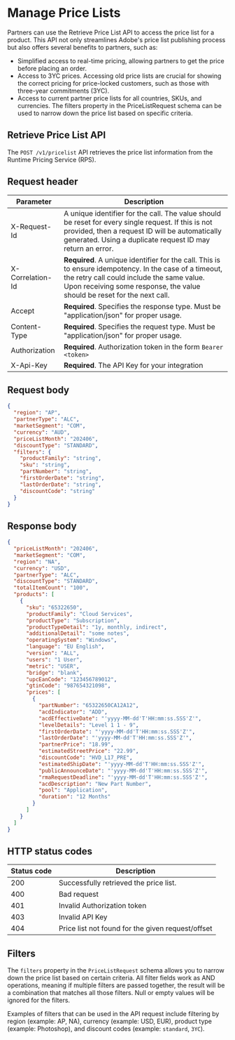 # Manage Price Lists

Partners can use the Retrieve Price List API to access the price list for a product. This API not only streamlines Adobe's price list publishing process but also offers several benefits to partners, such as:

- Simplified access to real-time pricing, allowing partners to get the price before placing an order.
- Access to 3YC prices.  Accessing old price lists are crucial for showing the correct pricing for price-locked customers, such as those with three-year commitments (3YC).
- Access to current partner price lists for all countries, SKUs, and currencies. The filters property in the PriceListRequest schema can be used to narrow down the price list based on specific criteria.

## Retrieve Price List API

The `POST /v1/pricelist` API retrieves the price list information from the Runtime Pricing Service (RPS).

## Request header

| Parameter        | Description                                                                                                                                                                                                                      |
|------------------|----------------------------------------------------------------------------------------------------------------------------------------------------------------------------------------------------------------------------------|
| X-Request-Id     | A unique identifier for the call. The value should be reset for every single request. If this is not provided, then a request ID will be automatically generated. Using a duplicate request ID may return an error.              |
| X-Correlation-Id | **Required**. A unique identifier for the call. This is to ensure idempotency. In the case of a timeout, the retry call could include the same value. Upon receiving some response, the value should be reset for the next call. |
| Accept           | **Required**. Specifies the response type. Must be "application/json" for proper usage.                                                                                                                                          |
| Content-Type     | **Required**. Specifies the request type. Must be "application/json" for proper usage.                                                                                                                                           |
| Authorization    | **Required**. Authorization token in the form `Bearer <token>`                                                                                                                                                                   |
| X-Api-Key        | **Required**. The API Key for your integration                                                                                                                                                                                   |

## Request body

```json
{
  "region": "AP",
  "partnerType": "ALC",
  "marketSegment": "COM",
  "currency": "AUD",
  "priceListMonth": "202406",
  "discountType": "STANDARD",
  "filters": {
    "productFamily": "string",
    "sku": "string",
    "partNumber": "string",
    "firstOrderDate": "string",
    "lastOrderDate": "string",
    "discountCode": "string"
  }
}
```

## Response body

```json
{
  "priceListMonth": "202406",
  "marketSegment": "COM",
  "region": "NA",
  "currency": "USD",
  "partnerType": "ALC",
  "discountType": "STANDARD",
  "totalItemCount": "100",
  "products": [
    {
      "sku": "65322650",
      "productFamily": "Cloud Services",
      "productType": "Subscription",
      "productTypeDetail": "1y, monthly, indirect",
      "additionalDetail": "some notes",
      "operatingSystem": "Windows",
      "language": "EU English",
      "version": "ALL",
      "users": "1 User",
      "metric": "USER",
      "bridge": "blank",
      "upcEanCode": "123456789012",
      "gtinCode": "987654321098",
      "prices": [
        {
          "partNumber": "65322650CA12A12",
          "acdIndicator": "ADD",
          "acdEffectiveDate": "'yyyy-MM-dd'T'HH:mm:ss.SSS'Z'",
          "levelDetails": "Level 1 1 - 9",
          "firstOrderDate": "'yyyy-MM-dd'T'HH:mm:ss.SSS'Z'",
          "lastOrderDate": "'yyyy-MM-dd'T'HH:mm:ss.SSS'Z'",
          "partnerPrice": "18.99",
          "estimatedStreetPrice": "22.99",
          "discountCode": "HVD_L17_PRE",
          "estimatedShipDate": "'yyyy-MM-dd'T'HH:mm:ss.SSS'Z'",
          "publicAnnounceDate": "'yyyy-MM-dd'T'HH:mm:ss.SSS'Z'",
          "rmaRequestDeadline": "'yyyy-MM-dd'T'HH:mm:ss.SSS'Z'",
          "acdDescription": "New Part Number",
          "pool": "Application",
          "duration": "12 Months"
        }
      ]
    }
  ]
}
```

## HTTP status codes

| Status code | Description                                       |
| ----------- | ------------------------------------------------- |
| 200         | Successfully retrieved the price list.            |
| 400         | Bad request                                       |
| 401         | Invalid Authorization token                       |
| 403         | Invalid API Key                                   |
| 404         | Price list not found for the given request/offset |

## Filters

The `filters` property in the `PriceListRequest` schema allows you to narrow down the price list based on certain criteria. All filter fields work as AND operations, meaning if multiple filters are passed together, the result will be a combination that matches all those filters. Null or empty values will be ignored for the filters.

Examples of filters that can be used in the API request include filtering by region (example: AP, NA), currency (example: USD, EUR), product type (example: Photoshop), and discount codes (example: `standard`, `3YC`).
